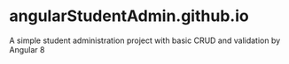 # angularStudentAdmin.github.io
A simple student administration project with basic CRUD and validation by Angular 8
